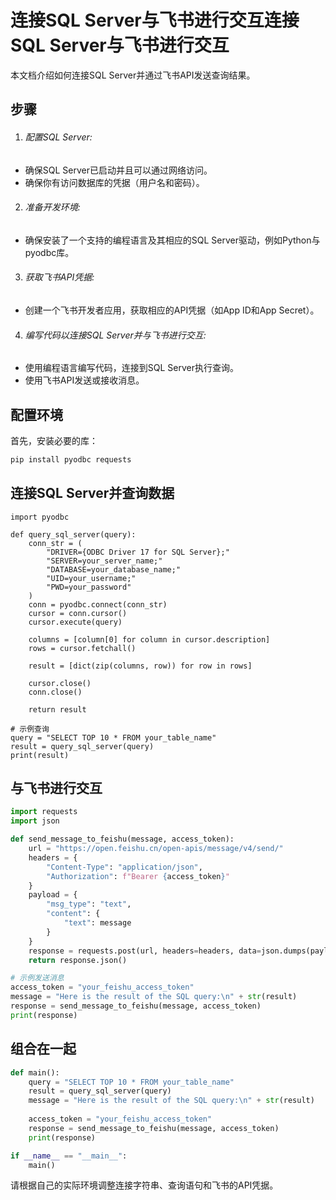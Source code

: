 # 连接SQL Server与飞书进行交互连接SQL Server与飞书进行交互
本文档介绍如何连接SQL Server并通过飞书API发送查询结果。

## 步骤
1. ###### 配置SQL Server:

- 确保SQL Server已启动并且可以通过网络访问。
- 确保你有访问数据库的凭据（用户名和密码）。
2. ###### 准备开发环境:

- 确保安装了一个支持的编程语言及其相应的SQL Server驱动，例如Python与pyodbc库。
3. ###### 获取飞书API凭据:

- 创建一个飞书开发者应用，获取相应的API凭据（如App ID和App Secret）。
4. ###### 编写代码以连接SQL Server并与飞书进行交互:

- 使用编程语言编写代码，连接到SQL Server执行查询。
- 使用飞书API发送或接收消息。

##  配置环境

首先，安装必要的库：

```bash
pip install pyodbc requests
```
## 连接SQL Server并查询数据

    import pyodbc
    
    def query_sql_server(query):
        conn_str = (
            "DRIVER={ODBC Driver 17 for SQL Server};"
            "SERVER=your_server_name;"
            "DATABASE=your_database_name;"
            "UID=your_username;"
            "PWD=your_password"
        )
        conn = pyodbc.connect(conn_str)
        cursor = conn.cursor()
        cursor.execute(query)
        
        columns = [column[0] for column in cursor.description]
        rows = cursor.fetchall()
        
        result = [dict(zip(columns, row)) for row in rows]
        
        cursor.close()
        conn.close()
        
        return result
    
    # 示例查询
    query = "SELECT TOP 10 * FROM your_table_name"
    result = query_sql_server(query)
    print(result)
    

## 与飞书进行交互

```python
import requests
import json

def send_message_to_feishu(message, access_token):
    url = "https://open.feishu.cn/open-apis/message/v4/send/"
    headers = {
        "Content-Type": "application/json",
        "Authorization": f"Bearer {access_token}"
    }
    payload = {
        "msg_type": "text",
        "content": {
            "text": message
        }
    }
    response = requests.post(url, headers=headers, data=json.dumps(payload))
    return response.json()

# 示例发送消息
access_token = "your_feishu_access_token"
message = "Here is the result of the SQL query:\n" + str(result)
response = send_message_to_feishu(message, access_token)
print(response)

```

##  组合在一起

```python
def main():
    query = "SELECT TOP 10 * FROM your_table_name"
    result = query_sql_server(query)
    message = "Here is the result of the SQL query:\n" + str(result)
    
    access_token = "your_feishu_access_token"
    response = send_message_to_feishu(message, access_token)
    print(response)

if __name__ == "__main__":
    main()

```

请根据自己的实际环境调整连接字符串、查询语句和飞书的API凭据。